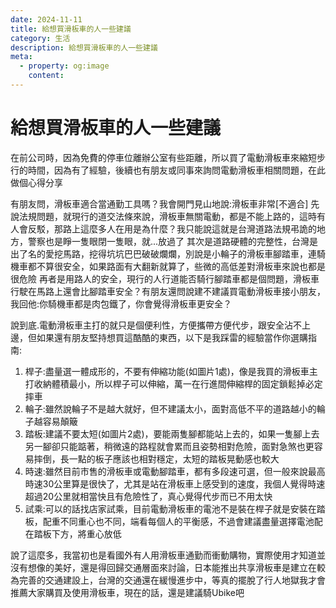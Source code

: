 ```yaml
---
date: 2024-11-11
title: 給想買滑板車的人一些建議
category: 生活
description: 給想買滑板車的人一些建議
meta:
  - property: og:image
    content:
---
```


# 給想買滑板車的人一些建議

在前公司時，因為免費的停車位離辦公室有些距離，所以買了電動滑板車來縮短步行的時間，因為有了經驗，後續也有朋友或同事來詢問電動滑板車相關問題，在此做個心得分享

有朋友問，滑板車適合當通勤工具嗎？我會開門見山地說:滑板車非常[不適合]
先說法規問題，就現行的道交法條來說，滑板車無關電動，都是不能上路的，這時有人會反駁，那路上這麼多人在用是為什麼？我只能說這就是台灣道路法規弔詭的地方，警察也是睜一隻眼閉一隻眼，就...放過了
其次是道路硬體的完整性，台灣是出了名的愛挖馬路，挖得坑坑巴巴破破爛爛，別說是小輪子的滑板車腳踏車，連騎機車都不算很安全，如果路面有大翻新就算了，些微的高低差對滑板車來說也都是很危險
再者是用路人的安全，現行的人行道能否騎行腳踏車都是個問題，滑板車行駛在馬路上還會比腳踏車安全？有朋友還問說建不建議買電動滑板車接小朋友，我回他:你騎機車都是肉包鐵了，你會覺得滑板車更安全？

說到底.電動滑板車主打的就只是個便利性，方便攜帶方便代步，跟安全沾不上邊，但如果還有朋友堅持想買這酷酷的東西，以下是我踩雷的經驗當作你選購指南:
1. 桿子:盡量選一體成形的，不要有伸縮功能(如圖片1處)，像是我買的滑板車主打收納體積最小，所以桿子可以伸縮，萬一在行進間伸縮桿的固定鎖鬆掉必定摔車
2. 輪子:雖然說輪子不是越大就好，但不建議太小，面對高低不平的道路越小的輪子越容易顛簸
3. 踏板:建議不要太短(如圖片2處)，要能兩隻腳都能站上去的，如果一隻腳上去另一腳卻只能踮著，稍微遠的路程就會累而且姿勢相對危險，面對急煞也更容易摔倒，長一點的板子應該也相對穩定，太短的踏板晃動感也較大
4. 時速:雖然目前市售的滑板車或電動腳踏車，都有多段速可選，但一般來說最高時速30公里算是很快了，尤其是站在滑板車上感受到的速度，我個人覺得時速超過20公里就相當快且有危險性了，真心覺得代步而已不用太快
5. 試乘:可以的話找店家試乘，目前電動滑板車的電池不是裝在桿子就是安裝在踏板，配重不同重心也不同，端看每個人的平衡感，不過會建議盡量選擇電池配在踏板下方，將重心放低

說了這麼多，我當初也是看國外有人用滑板車通勤而衝動購物，實際使用才知道並沒有想像的美好，還是得回歸交通層面來討論，日本能推出共享滑板車是建立在較為完善的交通建設上，台灣的交通還在緩慢進步中，等真的擺脫了行人地獄我才會推薦大家購買及使用滑板車，現在的話，還是建議騎Ubike吧
